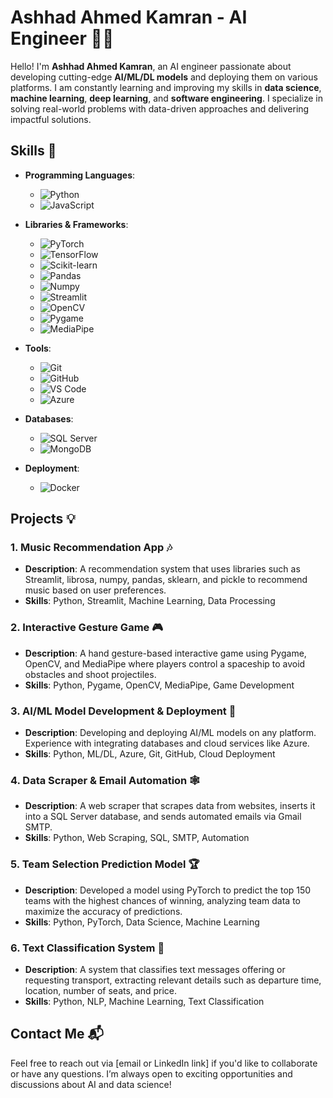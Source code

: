 # Ashhad Ahmed Kamran - AI Engineer 👨‍💻

Hello! I'm **Ashhad Ahmed Kamran**, an AI engineer passionate about developing cutting-edge **AI/ML/DL models** and deploying them on various platforms. I am constantly learning and improving my skills in **data science**, **machine learning**, **deep learning**, and **software engineering**. I specialize in solving real-world problems with data-driven approaches and delivering impactful solutions.

## Skills 🚀

- **Programming Languages**: 
  - ![Python](https://img.shields.io/badge/Python-3776AB?style=for-the-badge&logo=python&logoColor=white) 
  - ![JavaScript](https://img.shields.io/badge/JavaScript-323330?style=for-the-badge&logo=javascript&logoColor=F7DF1E)
  
- **Libraries & Frameworks**:
  - ![PyTorch](https://img.shields.io/badge/PyTorch-EE4C2C?style=for-the-badge&logo=pytorch&logoColor=white)
  - ![TensorFlow](https://img.shields.io/badge/TensorFlow-FF6F00?style=for-the-badge&logo=tensorflow&logoColor=white)
  - ![Scikit-learn](https://img.shields.io/badge/scikit--learn-F7931E?style=for-the-badge&logo=scikit-learn&logoColor=white)
  - ![Pandas](https://img.shields.io/badge/Pandas-150458?style=for-the-badge&logo=pandas&logoColor=white)
  - ![Numpy](https://img.shields.io/badge/Numpy-013243?style=for-the-badge&logo=numpy&logoColor=white)
  - ![Streamlit](https://img.shields.io/badge/Streamlit-FF4B00?style=for-the-badge&logo=streamlit&logoColor=white)
  - ![OpenCV](https://img.shields.io/badge/OpenCV-5C3EE8?style=for-the-badge&logo=opencv&logoColor=white)
  - ![Pygame](https://img.shields.io/badge/Pygame-000000?style=for-the-badge&logo=pygame&logoColor=white)
  - ![MediaPipe](https://img.shields.io/badge/MediaPipe-0295F6?style=for-the-badge&logo=mediapipe&logoColor=white)
  
- **Tools**: 
  - ![Git](https://img.shields.io/badge/Git-F05032?style=for-the-badge&logo=git&logoColor=white)
  - ![GitHub](https://img.shields.io/badge/GitHub-181717?style=for-the-badge&logo=github&logoColor=white)
  - ![VS Code](https://img.shields.io/badge/VS_Code-007ACC?style=for-the-badge&logo=visualstudiocode&logoColor=white)
  - ![Azure](https://img.shields.io/badge/Azure-0089D6?style=for-the-badge&logo=microsoftazure&logoColor=white)

- **Databases**:
  - ![SQL Server](https://img.shields.io/badge/SQL_Server-CC2927?style=for-the-badge&logo=microsoftsqlserver&logoColor=white)
  - ![MongoDB](https://img.shields.io/badge/MongoDB-47A248?style=for-the-badge&logo=mongodb&logoColor=white)

- **Deployment**:
  - ![Docker](https://img.shields.io/badge/Docker-2496ED?style=for-the-badge&logo=docker&logoColor=white)

## Projects 💡

### 1. **Music Recommendation App 🎶**
   - **Description**: A recommendation system that uses libraries such as Streamlit, librosa, numpy, pandas, sklearn, and pickle to recommend music based on user preferences.
   - **Skills**: Python, Streamlit, Machine Learning, Data Processing

### 2. **Interactive Gesture Game 🎮**
   - **Description**: A hand gesture-based interactive game using Pygame, OpenCV, and MediaPipe where players control a spaceship to avoid obstacles and shoot projectiles.
   - **Skills**: Python, Pygame, OpenCV, MediaPipe, Game Development

### 3. **AI/ML Model Development & Deployment 🔧**
   - **Description**: Developing and deploying AI/ML models on any platform. Experience with integrating databases and cloud services like Azure.
   - **Skills**: Python, ML/DL, Azure, Git, GitHub, Cloud Deployment

### 4. **Data Scraper & Email Automation 🕸️**
   - **Description**: A web scraper that scrapes data from websites, inserts it into a SQL Server database, and sends automated emails via Gmail SMTP.
   - **Skills**: Python, Web Scraping, SQL, SMTP, Automation

### 5. **Team Selection Prediction Model 🏆**
   - **Description**: Developed a model using PyTorch to predict the top 150 teams with the highest chances of winning, analyzing team data to maximize the accuracy of predictions.
   - **Skills**: Python, PyTorch, Data Science, Machine Learning

### 6. **Text Classification System 📱**
   - **Description**: A system that classifies text messages offering or requesting transport, extracting relevant details such as departure time, location, number of seats, and price.
   - **Skills**: Python, NLP, Machine Learning, Text Classification

## Contact Me 📬

Feel free to reach out via [email or LinkedIn link] if you'd like to collaborate or have any questions. I’m always open to exciting opportunities and discussions about AI and data science!
